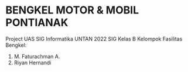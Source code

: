 # BENGKEL MOTOR & MOBIL PONTIANAK
Project UAS SIG Informatika UNTAN 2022
SIG Kelas B
Kelompok Fasilitas Bengkel:
1. M. Faturachman A.
2. Riyan Hernandi
